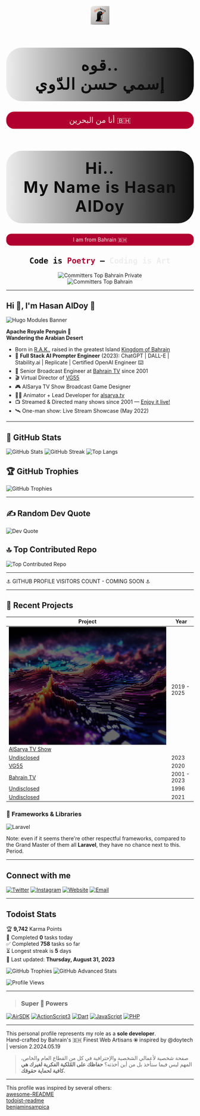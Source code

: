 <!-- Distinctly Unique & Beautiful Profile by Hasan AlDoy -->

<p align="center">
  <img src="images/revised-branding.png" width="50" alt="doy.tech Logo 2025"/>
</p>

<h1 align="center" style="font-size:3em; letter-spacing:2px; color:#0D0D0D; background: linear-gradient(90deg,#EDEDED,#0D0D0D); border-radius: 1em; padding: 0.5em 0;">قوه..
  <br />إسمي حسن الدّوي
</h1>

<p align="center" style="font-size:1.5em; color:#EDEDED; background:#B1002F; border-radius:1em; padding:0.5em 0;">أنا من البحرين 🇧🇭</p>
<h1 align="center" style="font-size:3em; letter-spacing:2px; color:#0D0D0D; background: linear-gradient(90deg,#EDEDED,#0D0D0D); border-radius: 1em; padding: 0.5em 0;">Hi..
  <br />My Name is Hasan AlDoy
</h1>
<p align="center" style="color:#EDEDED; background:#B1002F; border-radius:1em; padding:0.5em 0;">I am from Bahrain 🇧🇭</p>

<h2 align="center" style="font-family:monospace; color:#0D0D0D;">Code is <span style="color:#B1002F;">Poetry</span> &mdash; <span style="color:#EDEDED;">Coding is Art</span></h2>

<div align="center">
  <img src="https://user-badge.committers.top/bahrain_private/aldoyh.svg" alt="Committers Top Bahrain Private" width="300" />
</div>
<div align="center">
  <img src="https://user-badge.committers.top/bahrain/aldoyh.svg" alt="Committers Top Bahrain"/>
</div>

---

## Hi 👋, I'm Hasan AlDoy 🐧

![Hugo Modules Banner](https://hugomods.com/images/banners/home.svg)

**Apache Royale Penguin 🐧**  
**Wandering the Arabian Desert**

- Born in [R.A.K.](https://visitrasalkhaimah.com), raised in the greatest Island [Kingdom of Bahrain](https://bahrain.com)
- 🤖 **Full Stack AI Prompter Engineer** (2023): ChatGPT | DALL-E | Stability.ai | Replicate | Certified OpenAI Engineer ⌨️
- 🔭 Senior Broadcast Engineer at [Bahrain TV](https://live.bh) since 2001
- 🎬 Virtual Director of [VG55](https://www.youtube.com/channel/UCzXURHgFJuC0QpuFYOHRHeg)
- 🎮 AlSarya TV Show Broadcast Game Designer
- 🧑‍💻 Animator + Lead Developer for [alsarya.tv](https://alsarya.tv)
- 📺 Streamed & Directed many shows since 2001 — [Enjoy it live!](https://youtube.com/playlist?list=PLjaXnvdACZifh6jEW0fL5UwVT7WcMcJVa)
- 🛰️ One-man show: Live Stream Showcase (May 2022)

---

## 🚀 GitHub Stats

![GitHub Stats](https://github-readme-stats.vercel.app/api?username=aldoyh&theme=dark&hide_border=false&include_all_commits=true&count_private=true)
![GitHub Streak](https://github-readme-streak-stats-lyart-gamma.vercel.app?user=aldoyh&locale=ar&mode=weekly&hide_total_contributions=true)
![Top Langs](https://github-readme-stats.vercel.app/api/top-langs/?username=aldoyh&theme=dark&hide_border=false&layout=compact)

## 🏆 GitHub Trophies

![GitHub Trophies](https://github-profile-trophy.vercel.app/?username=aldoyh&theme=great-gatsby&no-frame=false&no-bg=true&margin-w=4)

---

## ✍️ Random Dev Quote

![Dev Quote](https://quotes-github-readme.vercel.app/api?type=horizontal&theme=radical)

## 🔝 Top Contributed Repo

![Top Contributed Repo](https://github-contributor-stats.vercel.app/api?username=aldoyh&limit=5&theme=dark&combine_all_yearly_contributions=true)

---

⚓️ GITHUB PROFILE VISITORS COUNT - COMING SOON ⚓️

---

## 🌟 Recent Projects

| Project | Year |
|---------|------|
| ![AlSarya TV Show](images/DreamShaper_v7_by_Hasan_Aldoy_Mastermind.jpg) [AlSarya TV Show](https://alsarya.tv) | 2019 - 2025 |
| [Undisclosed](https://doy.tech/undisclosed) | 2023 |
| [VG55](https://www.youtube.com/channel/UCzXURHgFJuC0QpuFYOHRHeg) | 2020 |
| [Bahrain TV](https://live.bh) | 2001 - 2023 |
| [Undisclosed](https://doy.tech/undisclosed) | 1996 |
| [Undisclosed](https://doy.tech/undisclosed) | 2021 |

### 🚀 Frameworks & Libraries
![Laravel](http://laravel.com)

Note: even if it seems there're other respectful frameworks, compared to the Grand Master of them all **Laravel**, they have no chance next to this. Period.

---

## Connect with me

[![Twitter](https://img.shields.io/badge/Twitter-aldoyh-1DA1F2?style=for-the-badge&logo=twitter)](https://twitter.com/aldoyh)
[![Instagram](https://img.shields.io/badge/Instagram-aldoyh-E4405F?style=for-the-badge&logo=instagram)](https://instagram.com/aldoyh)
[![Website](https://img.shields.io/badge/Website-doy.tech-0A0A0A?style=for-the-badge&logo=google-chrome)](https://doy.tech)
[![Email](https://img.shields.io/badge/Email-hellos@doy.tech-D14836?style=for-the-badge&logo=gmail)](mailto:hellos@doy.tech)

---

## Todoist Stats

<!-- TODO-IST:START -->
🏆 **9,742** Karma Points  
🌸 Completed **0** tasks today  
✅ Completed **758** tasks so far  
⏳ Longest streak is **5** days  
📅 Last updated: **Thursday, August 31, 2023**
<!-- TODO-IST:END -->

![GitHub Trophies](https://stats.dooboo.io/api/github-trophies?login=aldoyh)
![GitHub Advanced Stats](https://stats.dooboo.io/api/github-stats-advanced?login=aldoyh)

![Profile Views](https://komarev.com/ghpvc/?username=aldoyh&label=Profile%20views&color=0e75b6&style=flat)

---

> ### Super 🔋 Powers

[![AirSDK](https://img.shields.io/badge/AirSDK-Harman-FF0000?style=for-the-badge&logo=adobe)](https://airsdk.dev)
[![ActionScript3](https://img.shields.io/badge/ActionScript3-FF0000?style=for-the-badge&logo=adobe)](https://airsdk.dev)
[![Dart](https://img.shields.io/badge/Dart-0175C2?style=for-the-badge&logo=dart)](https://dart.dev)
[![JavaScript](https://img.shields.io/badge/JavaScript-F7DF1E?style=for-the-badge&logo=javascript)](https://www.javascript.com)
[![PHP](https://img.shields.io/badge/PHP-777BB4?style=for-the-badge&logo=php)](https://www.php.net)

---

This personal profile represents my role as a **sole developer**.  
Hand-crafted by Bahrain's 🇧🇭 Finest Web Artisans ⦿ inspired by @doytech | version 2.2024.05.19

> صفحة شخصية لأعمالي الشخصية والإحترافية في كل من القطاع العام والخاص، المهم ليس فيما ستأخذ بل من أين أخذته؟ **حفاظك على المُلكية الفكرية لغيرك هي كافية لحماية حقوقك.**

---

This profile was inspired by several others:  
[awesome-README](https://github.com/elangosundar/awesome-README-templates)  
[todoist-readme](https://github.com/abhisheknaiidu/todoist-readme)  
[benjaminsampica](https://github.com/benjaminsampica/benjaminsampica)
